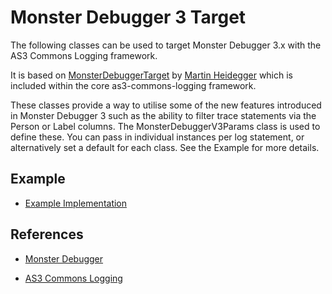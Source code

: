 Monster Debugger 3 Target
================================

The following classes can be used to target Monster Debugger 3.x with the AS3 Commons Logging framework.

It is based on [MonsterDebuggerTarget](http://code.google.com/p/as3-commons/source/browse/branches/martin.heidegger/as3-commons-logging/src/main/actionscript/org/as3commons/logging/setup/target/MonsterDebuggerTarget.as?r=812) by [Martin Heidegger](http://www.leichtgewicht.at/654/architecting-as3commons-logging/) which is included within the core as3-commons-logging framework.

These classes provide a way to utilise some of the new features introduced in Monster Debugger 3 such as the ability to filter trace statements via the Person or Label columns.
The MonsterDebuggerV3Params class is used to define these. You can pass in individual instances per log statement, or alternatively set a default for each class. See the Example for more details.

Example
-------------------------

* [Example Implementation](https://github.com/ReDrUm/as3-commons-logging/blob/master/example/)

References
-------------------------

* [Monster Debugger](http://demonsterdebugger.com)

* [AS3 Commons Logging](http://www.as3commons.org/as3-commons-logging/)